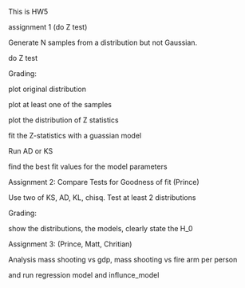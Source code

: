 This is HW5

assignment 1 (do Z test)

Generate N samples from a distribution but not Gaussian.

do Z test


Grading:

plot original distribution

plot at least one of the samples

plot the distribution of Z statistics

fit the Z-statistics with a guassian model

Run AD or KS

find the best fit values for the model parameters

Assignment 2: Compare Tests for Goodness of fit (Prince)

Use two of  KS, AD, KL, chisq. Test at least 2 distributions

Grading:

show the distributions, the models, clearly state the H_0

Assignment 3: (Prince, Matt, Chritian)

Analysis mass shooting vs gdp, mass shooting vs fire arm per person

and run regression model and influnce_model

